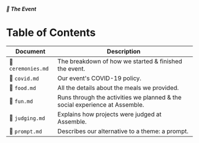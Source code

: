##### 📆 The Event
# Table of Contents

| Document | Description |
| --- | --- |
| 👋 `ceremonies.md` | The breakdown of how we started & finished the event. | 
| 🦠 `covid.md` | Our event's COVID-19 policy. | 
| 🌮 `food.md` | All the details about the meals we provided. | 
| 🥳 `fun.md` | Runs through the activities we planned & the social experience at Assemble. | 
| 👏 `judging.md` | Explains how projects were judged at Assemble. | 
| 🥠 `prompt.md` | Describes our alternative to a theme: a prompt. | 
